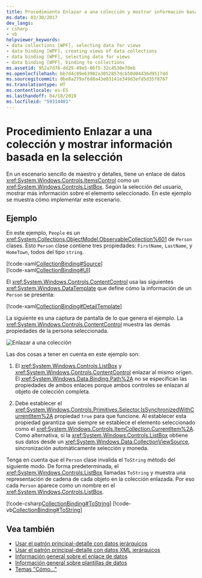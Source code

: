 ```yaml
---
title: Procedimiento Enlazar a una colección y mostrar información basada en la selección
ms.date: 03/30/2017
dev_langs:
- csharp
- vb
helpviewer_keywords:
- data collections [WPF], selecting data for views
- data binding [WPF], creating views of data collections
- data binding [WPF], selecting data for views
- data binding [WPF], binding to collections
ms.assetid: 952a7d76-dd29-49e5-86f5-32c4530e70eb
ms.openlocfilehash: bb7d4c89e63982a3052857dcb50d04d36d9517dd
ms.sourcegitcommit: 0be8a279af6d8a43e03141e349d3efd5d35f8767
ms.translationtype: HT
ms.contentlocale: es-ES
ms.lasthandoff: 04/18/2019
ms.locfileid: "59314401"
---
```

# <a name="how-to-bind-to-a-collection-and-display-information-based-on-selection"></a>Procedimiento Enlazar a una colección y mostrar información basada en la selección
En un escenario sencillo de maestro y detalles, tiene un enlace de datos <xref:System.Windows.Controls.ItemsControl> como un <xref:System.Windows.Controls.ListBox>. Según la selección del usuario, mostrar más información sobre el elemento seleccionado. En este ejemplo se muestra cómo implementar este escenario.  
  
## <a name="example"></a>Ejemplo  
 En este ejemplo, `People` es un <xref:System.Collections.ObjectModel.ObservableCollection%601> de `Person` clases. Esto `Person` clase contiene tres propiedades: `FirstName`, `LastName`, y `HomeTown`, todos del tipo `string`.  
  
 [!code-xaml[CollectionBinding#Source](~/samples/snippets/csharp/VS_Snippets_Wpf/CollectionBinding/CSharp/Window1.xaml#source)]  
[!code-xaml[CollectionBinding#UI](~/samples/snippets/csharp/VS_Snippets_Wpf/CollectionBinding/CSharp/Window1.xaml#ui)]  
  
 El <xref:System.Windows.Controls.ContentControl> usa las siguientes <xref:System.Windows.DataTemplate> que define cómo la información de un `Person` se presenta:  
  
 [!code-xaml[CollectionBinding#DetailTemplate](~/samples/snippets/csharp/VS_Snippets_Wpf/CollectionBinding/CSharp/Window1.xaml#detailtemplate)]  
  
 La siguiente es una captura de pantalla de lo que genera el ejemplo. La <xref:System.Windows.Controls.ContentControl> muestra las demás propiedades de la persona seleccionada.  
  
 ![Enlazar a una colección](./media/databinding-collectionbindingsample.png "DataBinding_CollectionBindingSample")  
  
 Las dos cosas a tener en cuenta en este ejemplo son:  
  
1. El <xref:System.Windows.Controls.ListBox> y <xref:System.Windows.Controls.ContentControl> enlazar al mismo origen. El <xref:System.Windows.Data.Binding.Path%2A> no se especifican las propiedades de ambos enlaces porque ambos controles se enlazan al objeto de colección completa.  
  
2. Debe establecer el <xref:System.Windows.Controls.Primitives.Selector.IsSynchronizedWithCurrentItem%2A> propiedad `true` para que funcione. Al establecer esta propiedad garantiza que siempre se establece el elemento seleccionado como el <xref:System.Windows.Controls.ItemCollection.CurrentItem%2A>. Como alternativa, si la <xref:System.Windows.Controls.ListBox> obtiene sus datos desde un <xref:System.Windows.Data.CollectionViewSource>, sincronización automáticamente selección y moneda.  
  
 Tenga en cuenta que el `Person` clase invalida el `ToString` método del siguiente modo. De forma predeterminada, el <xref:System.Windows.Controls.ListBox> llamadas `ToString` y muestra una representación de cadena de cada objeto en la colección enlazada. Por eso cada `Person` aparece como un nombre en el <xref:System.Windows.Controls.ListBox>.  
  
 [!code-csharp[CollectionBinding#ToString](~/samples/snippets/csharp/VS_Snippets_Wpf/CollectionBinding/CSharp/Data.cs#tostring)]
 [!code-vb[CollectionBinding#ToString](~/samples/snippets/visualbasic/VS_Snippets_Wpf/CollectionBinding/VisualBasic/Person.vb#tostring)]  
  
## <a name="see-also"></a>Vea también

- [Usar el patrón principal-detalle con datos jerárquicos](how-to-use-the-master-detail-pattern-with-hierarchical-data.md)
- [Usar el patrón principal-detalle con datos XML jerárquicos](how-to-use-the-master-detail-pattern-with-hierarchical-xml-data.md)
- [Información general sobre el enlace de datos](data-binding-overview.md)
- [Información general sobre plantillas de datos](data-templating-overview.md)
- [Temas "Cómo..."](data-binding-how-to-topics.md)
